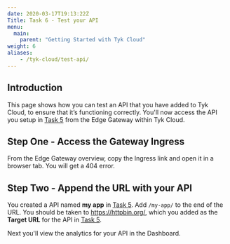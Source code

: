 ```yaml
---
date: 2020-03-17T19:13:22Z
Title: Task 6 - Test your API
menu:
  main:
    parent: "Getting Started with Tyk Cloud"
weight: 6
aliases:
    - /tyk-cloud/test-api/
---
```


## Introduction

This page shows how you can test an API that you have added to Tyk Cloud, to ensure that it’s functioning correctly. You'll now access the API you setup in [Task 5](/tyk-cloud/getting-started-tyk-cloud/first-api/) from the Edge Gateway within Tyk Cloud.


## Step One - Access the Gateway Ingress

From the Edge Gateway overview, copy the Ingress link and open it in a browser tab. You will get a 404 error.

## Step Two - Append the URL with your API

You created a API named **my app** in [Task 5](/tyk-cloud/getting-started-tyk-cloud/first-api/). Add `/my-app/` to the end of the URL. You should be taken to https://httpbin.org/, which you added as the **Target URL** for the API in [Task 5](/tyk-cloud/getting-started-tyk-cloud/first-api/#step-three---core-settings). 


Next you'll view the analytics for your API in the Dashboard.
